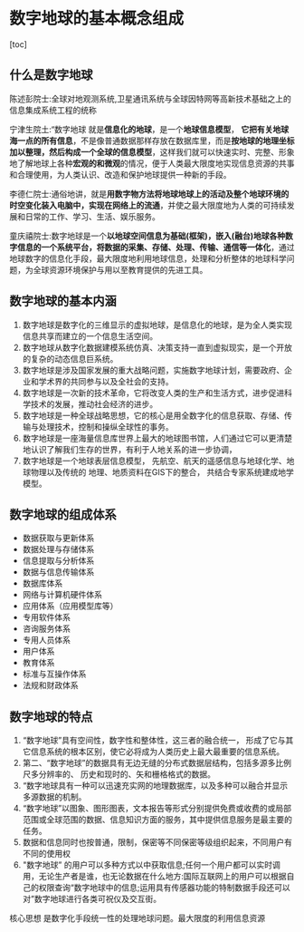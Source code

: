 # 数字地球的基本概念组成

[toc]

## 什么是数字地球

陈述彭院士:全球对地观测系统,卫星通讯系统与全球因特网等高新技术基础之上的信息集成系统工程的统称

宁津生院土:“数字地球 就是**信息化的地球**，是一个**地球信息模型**， **它把有关地球海一点的所有信息**，不是像普通数据那样存放在数据库里，而是**按地球的地理坐标加以整理，然后构成一个全球的信息模型**，这样我们就可以快速实时、完整、形象地了解地球上各种**宏观的和微观**的情况，便于人类最大限度地实现信息资源的共事和合理使用，为人类认识、改造和保护地球提供一种新的手段。

李德仁院士:通俗地讲，就是**用数字物方法将地球地球上的活动及整个地球环境的时空变化装入电脑中，实现在网络上的流通**，并使之最大限度地为人类的可持续发展和日常的工作、学习、生活、娱乐服务。

童庆禧院士:数字地球是一个**以地球空间信息为基础(框架)，嵌入(融台)地球各种数字信息的一个系统平台，将数据的采集、存储、处理、传输、通信等一体化**，通过地球数字的信息化手段，最大限度地利用地球信息，处理和分析整体的地球科学问题，为全球资源环境保护与用以至教育提供的先进工具。

## 数字地球的基本内涵

1. 数字地球是数字化的三维显示的虚拟地球，是信息化的地球，是为全人类实现信息共享而建立的一个信息生活空间。
2. 数字地球从数字化数据建模系统仿真、决策支持一直到虚拟现实，是一个开放的复杂的动态信息巨系统。
3. 数字地球是涉及国家发展的重大战略问题，实施数字地球计划，需要政府、企业和学术界的共同参与以及全社会的支持。
4. 数字地球是一次新的技术革命，它将改变人类的生产和生活方式，进步促进科学技术的发展，推动社会经济的进步。
5. 数字地球是一种全球战略思想，它的核心是用全数字化的信息获取、存储、传输与处理技术，控制和操纵全球性的事务。
6. 数字地球是一座海量信息库世界上最大的地球图书馆，人们通过它可以更清楚地认识了解我们生存的世界，有利于人地关系的进一步协调，
7. 数字地球是一个地球表层信息模型， 先航空、航天的遥感信息与地球化学、地球物理以及传统的
地理、地质资料在GIS下的整合， 共结合专家系统建成地学模型。

## 数字地球的组成体系

* 数据获取与更新体系
* 数据处理与存储体系
* 信息提取与分析体系
* 数据与信息传输体系
* 数据库体系
* 网络与计算机硬件体系
* 应用体系（应用模型库等）
* 专用软件体系
* 咨询服务体系
* 专用人员体系
* 用户体系
* 教育体系
* 标准与互操作体系
* 法规和财政体系

## 数字地球的特点

1. “数字地球”具有空间性，数字性和整体性，这三者的融合统一， 形成了它与其它信息系统的根本区别，使它必将成为人类历史上最大最重要的信息系统。
2. 第二、“数字地球”的数据具有无边无缝的分布式数据层结构，包括多源多比例尺多分辨率的、
历史和现时的、矢和栅格格式的数据。
3. “数字地球具有一种可以迅速充实网的地理数据库，以及多种可以融合并显示多源数据的机制。
4. “数字地球”以图象、图形图表，文本报告等形式分别提供免费或收费的或局部范围或全球范围的数据、信息知识方面的服务，其中提供信息服务是最主要的任务。
5. 数据和信息同时也按普通，限制，保密等不同保密等级组织起来，不同用户有不同的使用权
6. "数字地球” 的用户可以多种方式以中获取信息;任何一个用户都可以实时调用，无论生产者是谁，也无论数据在什么地方:国际互联网上的用户可以根据自己的权限查询“数字地球中的信息;运用具有传感器功能的特制数据手段还可以对”数字地球进行各类可祝仪及交互街。

核心思想
是数字化手段统一性的处理地球问题。最大限度的利用信息资源